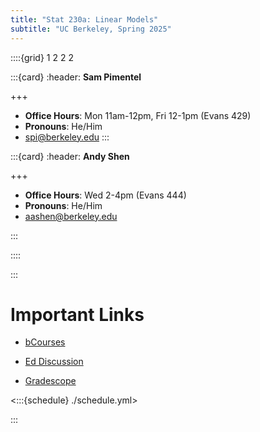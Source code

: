 ```yaml
---
title: "Stat 230a: Linear Models"
subtitle: "UC Berkeley, Spring 2025"
---
```


::::{grid} 1 2 2 2

:::{card}
:header: **Sam Pimentel**



+++

* **Office Hours**: Mon 11am-12pm, Fri 12-1pm (Evans 429)
* **Pronouns**: He/Him
* [spi@berkeley.edu](mailto:spi@berkeley.edu)
:::

:::{card}
:header: **Andy Shen**


+++

* **Office Hours**: Wed 2-4pm (Evans 444)
* **Pronouns**: He/Him
* [aashen@berkeley.edu](mailto:aashen@berkeley.edu)

:::

::::


:::

# Important Links


- [bCourses](https://bcourses.berkeley.edu/courses/1541409)

- [Ed Discussion](https://edstem.org/us/courses/71198/discussion)

- [Gradescope](https://www.gradescope.com/courses/939242)


<:::{schedule} ./schedule.yml>

:::
